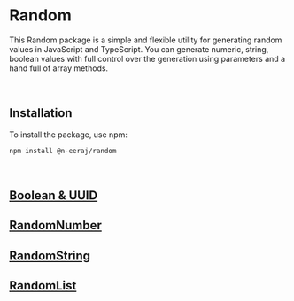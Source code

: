 # Random

This Random package is a simple and flexible utility for generating random values in JavaScript and TypeScript. You can generate numeric, string, boolean values with full control over the generation using parameters and a hand full of array methods.

<br />

## Installation
To install the package, use npm:
```bash
npm install @n-eeraj/random
```

<br />

## [Boolean & UUID](./src/README.md)
## [RandomNumber](./src/RandomNumber/README.md)
## [RandomString](./src/RandomString/README.md)
## [RandomList](./src/RandomList/README.md)
